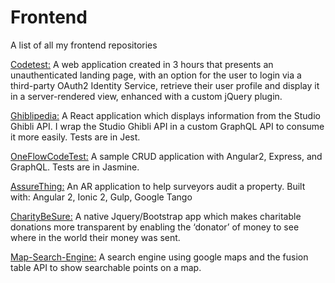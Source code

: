# Frontend
A list of all my frontend repositories

[Codetest:](https://bitbucket.org/dmps/codetest/src/master/)
A web application created in 3 hours that presents an unauthenticated landing page, with an option for the user to login via a third-party OAuth2 Identity Service, retrieve their user profile and display it in a server-rendered view, enhanced with a custom jQuery plugin.

[Ghiblipedia:](https://github.com/DMPS/Ghiblipedia)
A React application which displays information from the Studio Ghibli API. I wrap the Studio Ghibli API in a custom GraphQL API to consume it more easily. Tests are in Jest.

[OneFlowCodeTest:](https://github.com/DMPS/Ghiblipedia)
A sample CRUD application with Angular2, Express, and GraphQL. Tests are in Jasmine.

[AssureThing:](https://github.com/DMPS/AssureThing/)
An AR application to help surveyors audit a property. Built with: Angular 2, Ionic 2, Gulp, Google Tango

[CharityBeSure:](https://github.com/DMPS/CharityBeSure-ApplicationCode)
A native Jquery/Bootstrap app which makes charitable donations more transparent by enabling the ‘donator’ of money to see where in the world their money was sent.

[Map-Search-Engine:](https://github.com/DMPS/Map-Search-Engine)
A search engine using google maps and the fusion table API to show searchable points on a map. 
